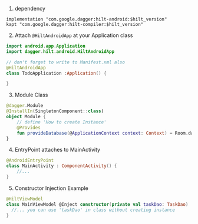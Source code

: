 1. dependency
```
implementation "com.google.dagger:hilt-android:$hilt_version"
kapt "com.google.dagger:hilt-compiler:$hilt_version"
```

2. Attach `@HiltAndroidApp` at your Application class

```kotlin
import android.app.Application
import dagger.hilt.android.HiltAndroidApp

// don't forget to write to Manifest.xml also
@HiltAndroidApp
class TodoApplication :Application() {

}
```

3. Module Class
```kotlin
@dagger.Module
@InstallIn(SingletonComponent::class)
object Module {
    // define 'How to create Instance'
    @Provides
    fun provideDatabase(@ApplicationContext context: Context) = Room.databaseBuilder(context, AppDatabase::class.java, "task_database").build()
}
```

4. EntryPoint attaches to MainActivity
```kotlin
@AndroidEntryPoint
class MainActivity : ComponentActivity() {
    //...
}
```

5. Constructor Injection Example
```kotlin
@HiltViewModel
class MainViewModel @Inject constructor(private val taskDao: TaskDao) : ViewModel() {
  //... you can use 'taskDao' in class without creating instance
}
```
